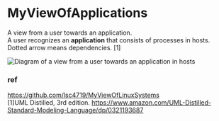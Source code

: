 # MyViewOfApplications
A view from a user towards an application.  
A user recognizes an **application** that consists of processes in hosts.  
Dotted arrow means dependencies. [1]

![Diagram of a view from a user towards an application in hosts](https://github.com/lsc4719/MyViewOfUserSpaceSoftware/blob/bac0588a9b4ca3fc37381b746695a4496ada4643/user-view.drawio.svg)  

### ref 
https://github.com/lsc4719/MyViewOfLinuxSystems  
[1]UML Distilled, 3rd edition. https://www.amazon.com/UML-Distilled-Standard-Modeling-Language/dp/0321193687
